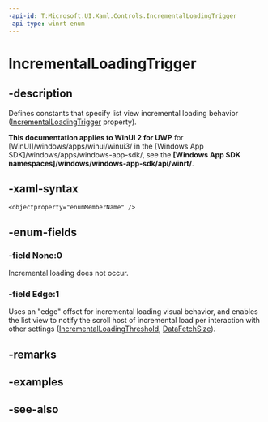 ```yaml
---
-api-id: T:Microsoft.UI.Xaml.Controls.IncrementalLoadingTrigger
-api-type: winrt enum
---
```


<!-- Enumeration syntax
public enum Windows.UI.Xaml.Controls.IncrementalLoadingTrigger : int
-->

# IncrementalLoadingTrigger

## -description
Defines constants that specify list view incremental loading behavior ([IncrementalLoadingTrigger](listviewbase_incrementalloadingtrigger.md) property).

**This documentation applies to WinUI 2 for UWP** for [WinUI]/windows/apps/winui/winui3/ in the [Windows App SDK]/windows/apps/windows-app-sdk/, see the **[Windows App SDK namespaces]/windows/windows-app-sdk/api/winrt/**.

## -xaml-syntax
```xaml
<objectproperty="enumMemberName" />
```


## -enum-fields
### -field None:0
Incremental loading does not occur.

### -field Edge:1
Uses an "edge" offset for incremental loading visual behavior, and enables the list view to notify the scroll host of incremental load per interaction with other settings ([IncrementalLoadingThreshold](listviewbase_incrementalloadingthreshold.md), [DataFetchSize](listviewbase_datafetchsize.md)).


## -remarks

## -examples

## -see-also
